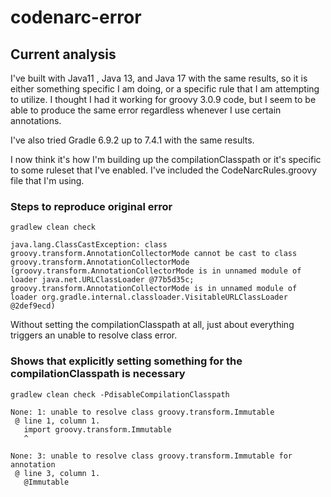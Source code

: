 # codenarc-error

## Current analysis
I've built with Java11 , Java 13, and Java 17 with the same results, so it is
either something specific I am doing, or a specific rule that I am attempting
to utilize.  I thought I had it working for groovy 3.0.9 code, but I seem to
be able to produce the same error regardless whenever I use certain
annotations.

I've also tried Gradle 6.9.2 up to 7.4.1 with the same results.

I now think it's how I'm building up the compilationClasspath or it's
specific to some ruleset that I've enabled.  I've included the CodeNarcRules.groovy
file that I'm using.

### Steps to reproduce original error
```shell
gradlew clean check
```

```
java.lang.ClassCastException: class groovy.transform.AnnotationCollectorMode cannot be cast to class groovy.transform.AnnotationCollectorMode (groovy.transform.AnnotationCollectorMode is in unnamed module of loader java.net.URLClassLoader @77b5d35c; groovy.transform.AnnotationCollectorMode is in unnamed module of loader org.gradle.internal.classloader.VisitableURLClassLoader @2def9ecd)
```

Without setting the compilationClasspath at all, just about everything triggers
an unable to resolve class error.

### Shows that explicitly setting something for the compilationClasspath is necessary
```shell
gradlew clean check -PdisableCompilationClasspath
```

```
None: 1: unable to resolve class groovy.transform.Immutable
 @ line 1, column 1.
   import groovy.transform.Immutable
   ^

None: 3: unable to resolve class groovy.transform.Immutable for annotation
 @ line 3, column 1.
   @Immutable
```